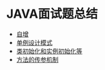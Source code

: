 # JAVA面试题总结
* [自增](https://github.com/Ywfy/Summary-of-interview-questions/blob/master/Self%20increment/README.md)
* [单例设计模式](https://github.com/Ywfy/Summary-of-interview-questions/blob/master/Singleton/README.md)
* [类初始化和实例初始化等](https://github.com/Ywfy/Summary-of-interview-questions/blob/master/Initialization/README.md)
* [方法的传参机制]()
